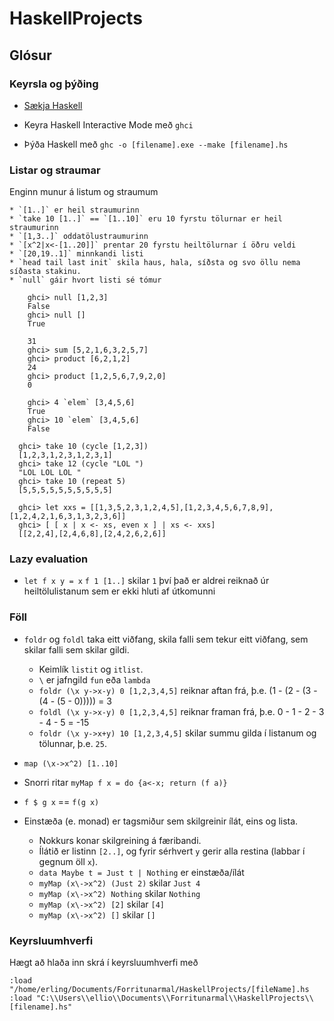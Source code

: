 # HaskellProjects

## Glósur
### Keyrsla og þýðing
* [Sækja Haskell](https://www.haskell.org/downloads)
* Keyra Haskell Interactive Mode með `ghci`

* Þýða Haskell með `ghc -o [filename].exe --make [filename].hs`

### Listar og straumar
Enginn munur á listum og straumum

    * `[1..]` er heil straumurinn
    * `take 10 [1..]` == `[1..10]` eru 10 fyrstu tölurnar er heil straumurinn
    * `[1,3..]` oddatölustraumurinn
    * `[x^2|x<-[1..20]]` prentar 20 fyrstu heiltölurnar í öðru veldi
    * `[20,19..1]` minnkandi listi
    * `head tail last init` skila haus, hala, síðsta og svo öllu nema síðasta stakinu. 
    * `null` gáir hvort listi sé tómur
```
    ghci> null [1,2,3]  
    False  
    ghci> null []  
    True  
```

```
    31  
    ghci> sum [5,2,1,6,3,2,5,7]  
    ghci> product [6,2,1,2]  
    24  
    ghci> product [1,2,5,6,7,9,2,0]  
    0
```

```
    ghci> 4 `elem` [3,4,5,6]  
    True  
    ghci> 10 `elem` [3,4,5,6]  
    False
```

```
  ghci> take 10 (cycle [1,2,3])  
  [1,2,3,1,2,3,1,2,3,1]  
  ghci> take 12 (cycle "LOL ")  
  "LOL LOL LOL "
  ghci> take 10 (repeat 5)
  [5,5,5,5,5,5,5,5,5,5]  
```

```
  ghci> let xxs = [[1,3,5,2,3,1,2,4,5],[1,2,3,4,5,6,7,8,9],[1,2,4,2,1,6,3,1,3,2,3,6]]  
  ghci> [ [ x | x <- xs, even x ] | xs <- xxs]  
  [[2,2,4],[2,4,6,8],[2,4,2,6,2,6]]  
```

### Lazy evaluation
 * `let f x y = x`   `f 1 [1..]`     skilar `1` því það er aldrei reiknað úr heiltölulistanum sem er ekki hluti af útkomunni

### Föll

* `foldr` og `foldl` taka eitt viðfang, skila falli sem tekur eitt viðfang, sem skilar falli sem skilar gildi.

    * Keimlík `listit` og `itlist`.
    * `\` er jafngild `fun` eða `lambda`
    * `foldr (\x y->x-y) 0 [1,2,3,4,5]` reiknar aftan frá, þ.e.  (1 - (2 - (3 - (4 - (5 - 0))))) = 3
    * `foldl (\x y->x-y) 0 [1,2,3,4,5]` reiknar framan frá, þ.e.  0 - 1 - 2 - 3 - 4 - 5 = -15
    * `foldr (\x y->x+y) 10 [1,2,3,4,5]` skilar summu gilda í listanum og tölunnar, þ.e. `25`.
* `map (\x->x^2) [1..10]`
* Snorri ritar `myMap f x = do {a<-x; return (f a)}`
* `f $ g x` == `f(g x)`

* Einstæða (e. monad) er tagsmiður sem skilgreinir ílát, eins og lista.
    * Nokkurs konar skilgreining á færibandi.
    * Ílátið er listinn `[2..]`, og fyrir sérhvert `y` gerir alla restina (labbar í gegnum öll `x`).
    * `data Maybe t = Just t | Nothing` er einstæða/ílát
    * `myMap (x\->x^2) (Just 2)` skilar `Just 4`
    * `myMap (x\->x^2) Nothing` skilar `Nothing`
    * `myMap (x\->x^2) [2]` skilar `[4]`
    * `myMap (x\->x^2) []` skilar `[]`
        

### Keyrsluumhverfi
Hægt að hlaða inn skrá í keyrsluumhverfi með

```
:load "/home/erling/Documents/Forritunarmal/HaskellProjects/[fileName].hs
:load "C:\\Users\\ellio\\Documents\\Forritunarmal\\HaskellProjects\\[filename].hs"
```
